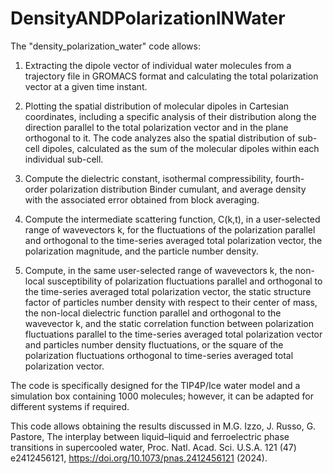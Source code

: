 # DensityANDPolarizationINWater
The "density_polarization_water" code allows:

1) Extracting the dipole vector of individual water molecules from a trajectory file in GROMACS format and calculating the total polarization vector at a given time instant.

2) Plotting the spatial distribution of molecular dipoles in Cartesian coordinates, including a specific analysis of their distribution along the direction parallel to the total polarization vector and in the plane orthogonal to it. The code analyzes also the spatial distribution of sub-cell dipoles, calculated as the sum of the molecular dipoles within each individual sub-cell.

3) Compute the dielectric constant, isothermal compressibility, fourth-order polarization distribution Binder cumulant, and average density with the associated error obtained from block averaging.

4) Compute the intermediate scattering function, C(k,t), in a user-selected range of wavevectors k, for the fluctuations of the polarization parallel and orthogonal to the time-series averaged total polarization vector, the  polarization magnitude, and the particle number density.

5) Compute, in the same user-selected range of wavevectors k, the non-local susceptibility of polarization fluctuations parallel and orthogonal to the time-series averaged total polarization vector, the static structure factor of particles number density with respect to their center of mass, the non-local dielectric function parallel and orthogonal to the wavevector k, and the static correlation function between polarization fluctuations parallel to the time-series averaged total polarization vector and particles number density fluctuations, or the square of the polarization fluctuations orthogonal to time-series averaged total polarization vector.

The code is specifically designed for the TIP4P/Ice water model and a simulation box containing 1000 molecules; however, it can be adapted for different systems if required.

This code allows obtaining the results discussed in M.G. Izzo, J. Russo, G. Pastore, The interplay between liquid–liquid and ferroelectric phase transitions in supercooled water, Proc. Natl. Acad. Sci. U.S.A. 121 (47) e2412456121, https://doi.org/10.1073/pnas.2412456121 (2024).
